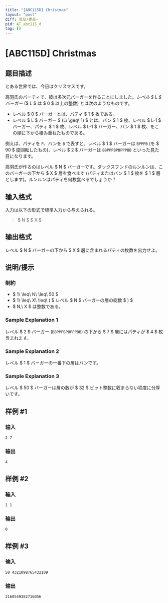 ```yaml
---
title: "[ABC115D] Christmas"
layout: "post"
diff: 普及/提高-
pid: AT_abc115_d
tag: []
---
```


# [ABC115D] Christmas

## 题目描述

[problemUrl]: https://atcoder.jp/contests/abc115/tasks/abc115_d

とある世界では、今日はクリスマスです。

高羽氏のパーティで、彼は多次元バーガーを作ることにしました。*レベル $ L $ バーガー* ($ L $ は $ 0 $ 以上の整数) とは次のようなものです。

- レベル $ 0 $ バーガーとは、パティ $ 1 $ 枚である。
- レベル $ L $ バーガー $ (L\ \geq\ 1) $ とは、バン $ 1 $ 枚、レベル $ L-1 $ バーガー、パティ $ 1 $ 枚、レベル $ L-1 $ バーガー、バン $ 1 $ 枚、をこの順に下から積み重ねたものである。

例えば、パティを `P`、バンを `B` で表すと、レベル $ 1 $ バーガーは `BPPPB` (を $ 90 $ 度回転したもの)、レベル $ 2 $ バーガーは `BBPPPBPBPPPBB` といった見た目になります。

高羽氏が作るのはレベル $ N $ バーガーです。ダックスフンドのルンルンは、このバーガーの下から $ X $ 層を食べます (パティまたはバン $ 1 $ 枚を $ 1 $ 層とします)。ルンルンはパティを何枚食べるでしょうか？

## 输入格式

入力は以下の形式で標準入力から与えられる。

> $ N $ $ X $

## 输出格式

レベル $ N $ バーガーの下から $ X $ 層に含まれるパティの枚数を出力せよ。

## 说明/提示

### 制約

- $ 1\ \leq\ N\ \leq\ 50 $
- $ 1\ \leq\ X\ \leq\ ( $ レベル $ N $ バーガーの層の総数 $ ) $
- $ N,\ X $ は整数である。

### Sample Explanation 1

レベル $ 2 $ バーガー (`BBPPPBPBPPPBB`) の下から $ 7 $ 層にはパティが $ 4 $ 枚含まれます。

### Sample Explanation 2

レベル $ 1 $ バーガーの一番下の層はバンです。

### Sample Explanation 3

レベル $ 50 $ バーガーは層の数が $ 32 $ ビット整数に収まらない程度に分厚いです。

## 样例 #1

### 输入

```
2 7
```

### 输出

```
4
```

## 样例 #2

### 输入

```
1 1
```

### 输出

```
0
```

## 样例 #3

### 输入

```
50 4321098765432109
```

### 输出

```
2160549382716056
```

